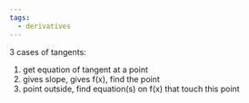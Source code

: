 ```yaml
---
tags:
  - derivatives
---
```

3 cases of tangents:
1. get equation of tangent at a point
2. gives slope, gives f(x), find the point
3. point outside, find equation(s) on f(x) that touch this point
